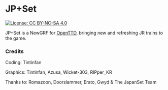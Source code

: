 # JP+Set 
 [![License: CC BY-NC-SA 4.0](https://img.shields.io/badge/License-CC%20BY--NC--SA%204.0-lightgrey.svg)](https://creativecommons.org/licenses/by-nc-sa/4.0/)

JP+Set is a NewGRF for [OpenTTD](https://www.openttd.org/), bringing new and refreshing JR trains to the game.

### Credits

Coding: Tintinfan

Graphics: Tintinfan, Azusa, Wicket-303, RIPper_KR

Thanks to: Romazoon, Doorslammer, Erato, Gwyd & The JapanSet Team
